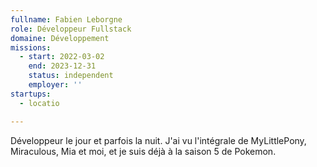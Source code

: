 ```yaml
---
fullname: Fabien Leborgne
role: Développeur Fullstack
domaine: Développement
missions:
  - start: 2022-03-02
    end: 2023-12-31
    status: independent
    employer: ''
startups:
  - locatio

---
```



Développeur le jour et parfois la nuit.
J'ai vu l'intégrale de MyLittlePony, Miraculous, Mia et moi, et je suis déjà à la saison 5 de Pokemon.
